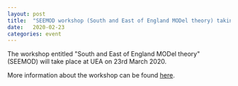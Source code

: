 ```yaml
---
layout: post
title:  "SEEMOD workshop (South and East of England MODel theory) taking place at UEA"
date:   2020-02-23
categories: event
---
```


The workshop entitled "South and East of England MODel theory" (SEEMOD) will take place at UEA on 23rd March 2020. 

More information about the workshop can be found [here](https://vahagn-aslanyan.github.io/seemod.html). 

